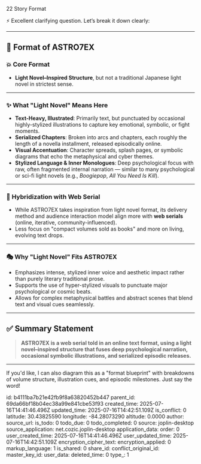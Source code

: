 22 Story Format

⚡️ Excellent clarifying question. Let’s break it down clearly:

---

## 📙 **Format of ASTRO7EX**

### 💥 **Core Format**

* **Light Novel–Inspired Structure**, but not a traditional Japanese light novel in strictest sense.

---

### ✨ **What "Light Novel" Means Here**

* **Text-Heavy, Illustrated**: Primarily text, but punctuated by occasional highly-stylized illustrations to capture key emotional, symbolic, or fight moments.
* **Serialized Chapters**: Broken into arcs and chapters, each roughly the length of a novella installment, released episodically online.
* **Visual Accentuation**: Character spreads, splash pages, or symbolic diagrams that echo the metaphysical and cyber themes.
* **Stylized Language & Inner Monologues**: Deep psychological focus with raw, often fragmented internal narration — similar to many psychological or sci-fi light novels (e.g., *Boogiepop*, *All You Need Is Kill*).

---

### 🧬 **Hybridization with Web Serial**

* While ASTRO7EX takes inspiration from light novel format, its delivery method and audience interaction model align more with **web serials** (online, iterative, community-influenced).
* Less focus on "compact volumes sold as books" and more on living, evolving text drops.

---

### 🎭 **Why "Light Novel" Fits ASTRO7EX**

* Emphasizes intense, stylized inner voice and aesthetic impact rather than purely literary traditional prose.
* Supports the use of hyper-stylized visuals to punctuate major psychological or cosmic beats.
* Allows for complex metaphysical battles and abstract scenes that blend text and visual cues seamlessly.

---

## ✅ **Summary Statement**

> **ASTRO7EX is a web serial told in an online text format, using a light novel–inspired structure that fuses deep psychological narration, occasional symbolic illustrations, and serialized episodic releases.**

---

If you'd like, I can also diagram this as a "format blueprint" with breakdowns of volume structure, illustration cues, and episodic milestones. Just say the word!


id: b4111ba7b21e42fb9f8a63820452b447
parent_id: 69da66bf18b04ec38a99e841cbe53f93
created_time: 2025-07-16T14:41:46.496Z
updated_time: 2025-07-16T14:42:51.109Z
is_conflict: 0
latitude: 30.43825590
longitude: -84.28073290
altitude: 0.0000
author: 
source_url: 
is_todo: 0
todo_due: 0
todo_completed: 0
source: joplin-desktop
source_application: net.cozic.joplin-desktop
application_data: 
order: 0
user_created_time: 2025-07-16T14:41:46.496Z
user_updated_time: 2025-07-16T14:42:51.109Z
encryption_cipher_text: 
encryption_applied: 0
markup_language: 1
is_shared: 0
share_id: 
conflict_original_id: 
master_key_id: 
user_data: 
deleted_time: 0
type_: 1